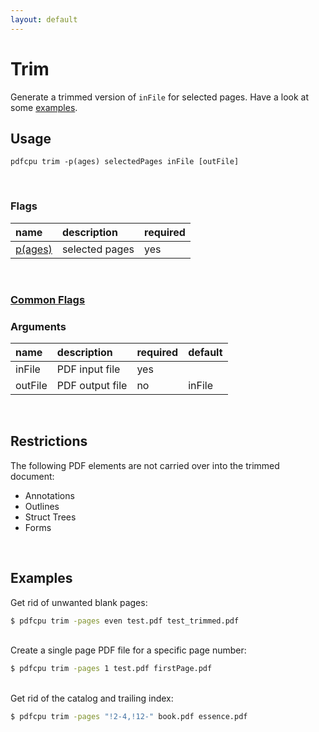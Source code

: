 ```yaml
---
layout: default
---
```


# Trim

Generate a trimmed version of `inFile` for selected pages. Have a look at some [examples](#examples).

## Usage

```
pdfcpu trim -p(ages) selectedPages inFile [outFile]
```

<br>

### Flags

| name                                         | description    | required
|:---------------------------------------------|:---------------|---------
| [p(ages)](../getting_started/page_selection) | selected pages | yes

<br>

### [Common Flags](../getting_started/common_flags)

### Arguments

| name         | description         | required | default
|:-------------|:--------------------|:---------|:-
| inFile       | PDF input file      | yes
| outFile      | PDF output file     | no       | inFile

<br>

## Restrictions

The following PDF elements are not carried over into the trimmed document:

* Annotations
* Outlines
* Struct Trees
* Forms

<br>

## Examples

Get rid of unwanted blank pages:

```sh
$ pdfcpu trim -pages even test.pdf test_trimmed.pdf
```

<br>
Create a single page PDF file for a specific page number:

```sh
$ pdfcpu trim -pages 1 test.pdf firstPage.pdf
```

<br>
Get rid of the catalog and trailing index:

```sh
$ pdfcpu trim -pages "!2-4,!12-" book.pdf essence.pdf
```